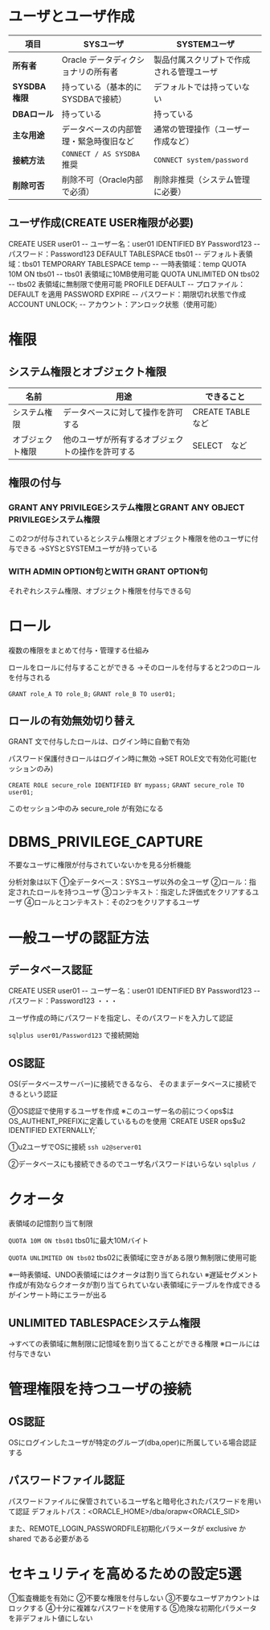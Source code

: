 # ユーザとユーザ作成

| 項目            | SYSユーザ                   | SYSTEMユーザ                 |
| ------------- | ------------------------ | ------------------------- |
| **所有者**       | Oracle データディクショナリの所有者    | 製品付属スクリプトで作成される管理ユーザ      |
| **SYSDBA 権限** | 持っている（基本的にSYSDBAで接続）     | デフォルトでは持っていない             |
| **DBAロール**    | 持っている                    | 持っている                     |
| **主な用途**      | データベースの内部管理・緊急時復旧など      | 通常の管理操作（ユーザー作成など）         |
| **接続方法**      | `CONNECT / AS SYSDBA` 推奨 | `CONNECT system/password` |
| **削除可否**      | 削除不可（Oracle内部で必須）        | 削除非推奨（システム管理に必要）          |
## ユーザ作成(CREATE USER権限が必要)

CREATE USER user01                                  -- ユーザー名：user01
  IDENTIFIED BY Password123                 -- パスワード：Password123
  DEFAULT TABLESPACE tbs01                 -- デフォルト表領域：tbs01
  TEMPORARY TABLESPACE temp          -- 一時表領域：temp
  QUOTA 10M ON tbs01                               -- tbs01 表領域に10MB使用可能
  QUOTA UNLIMITED ON tbs02                -- tbs02 表領域に無制限で使用可能
  PROFILE DEFAULT                                      -- プロファイル：DEFAULT を適用
  PASSWORD EXPIRE                                    -- パスワード：期限切れ状態で作成
  ACCOUNT UNLOCK;                                   -- アカウント：アンロック状態（使用可能）

# 権限
## システム権限とオブジェクト権限

| 名前       | 用途                       | できること           |
| -------- | ------------------------ | --------------- |
| システム権限   | データベースに対して操作を許可する        | CREATE TABLE　など |
| オブジェクト権限 | 他のユーザが所有するオブジェクトの操作を許可する | SELECT　など       |
## 権限の付与
### GRANT ANY PRIVILEGEシステム権限とGRANT ANY OBJECT PRIVILEGEシステム権限

この2つが付与されているとシステム権限とオブジェクト権限を他のユーザに付与できる
→SYSとSYSTEMユーザが持っている
### WITH ADMIN OPTION句とWITH GRANT OPTION句

それぞれシステム権限、オブジェクト権限を付与できる句

# ロール

複数の権限をまとめて付与・管理する仕組み

ロールをロールに付与することができる
→そのロールを付与すると2つのロールを付与される

`GRANT role_A TO role_B;`
`GRANT role_B TO user01;`

## ロールの有効無効切り替え

GRANT 文で付与したロールは、ログイン時に自動で有効

パスワード保護付きロールはログイン時に無効
→SET ROLE文で有効化可能(セッションのみ)

`CREATE ROLE secure_role IDENTIFIED BY mypass;`
`GRANT secure_role TO user01;`

このセッション中のみ secure_role が有効になる

# DBMS_PRIVILEGE_CAPTURE

不要なユーザに権限が付与されていないかを見る分析機能

分析対象は以下
①全データベース：SYSユーザ以外の全ユーザ
②ロール：指定されたロールを持つユーザ
③コンテキスト：指定した評価式をクリアするユーザ
④ロールとコンテキスト：その2つをクリアするユーザ

# 一般ユーザの認証方法
## データベース認証

CREATE USER user01                                  -- ユーザー名：user01
  IDENTIFIED BY Password123                 -- パスワード：Password123
  ・・・

ユーザ作成の時にパスワードを指定し、そのパスワードを入力して認証

`sqlplus user01/Password123`
で接続開始

## OS認証

OS(データベースサーバー)に接続できるなら、
そのままデータベースに接続できるという認証

⓪OS認証で使用するユーザを作成
※このユーザー名の前につくops$はOS_AUTHENT_PREFIXに定義しているものを使用
`CREATE USER ops$u2 IDENTIFIED EXTERNALLY;`

①u2ユーザでOSに接続
`ssh u2@server01`

②データベースにも接続できるのでユーザ名パスワードはいらない
`sqlplus /`

# クオータ

表領域の記憶割り当て制限

`QUOTA 10M ON tbs01` tbs01に最大10Mバイト

`QUOTA UNLIMITED ON tbs02` tbs02に表領域に空きがある限り無制限に使用可能

※一時表領域、UNDO表領域にはクオータは割り当てられない
※遅延セグメント作成が有効ならクオータが割り当てられていない表領域にテーブルを作成できるがインサート時にエラーが出る

## UNLIMITED TABLESPACEシステム権限
→すべての表領域に無制限に記憶域を割り当てることができる権限
※ロールには付与できない

# 管理権限を持つユーザの接続

## OS認証

OSにログインしたユーザが特定のグループ(dba,oper)に所属している場合認証する
## パスワードファイル認証

パスワードファイルに保管されているユーザ名と暗号化されたパスワードを用いて認証
デフォルトパス：<ORACLE_HOME>/dba/orapw<ORACLE_SID>

また、REMOTE_LOGIN_PASSWORDFILE初期化パラメータが exclusive か shared である必要がある

# セキュリティを高めるための設定5選

①監査機能を有効に
②不要な権限を付与しない
③不要なユーザアカウントはロックする
④十分に複雑なパスワードを使用する
⑤危険な初期化パラメータを非デフォルト値にしない